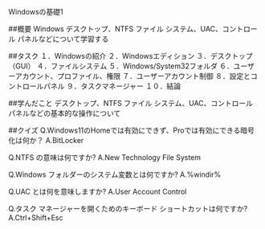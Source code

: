 Windowsの基礎1

##概要
Windows デスクトップ、NTFS ファイル システム、UAC、コントロール パネルなどについて学習する


##タスク
１．Windowsの紹介
２．Windowsエディション
３．デスクトップ（GUI）
４．ファイルシステム
５．Windows/System32フォルダ
６．ユーザーアカウント、プロファイル、権限
７．ユーザーアカウント制御
８．設定とコントロールパネル
９．タスクマネージャー
１０．結論


##学んだこと
デスクトップ、NTFS ファイル システム、UAC、コントロール パネルなどの基本的な操作について

##クイズ
Q.Windows11のHomeでは有効にできず、Proでは有効にできる暗号化は何か？
A.BitLocker

Q.NTFS の意味は何ですか?
A.New Technology File System

Q.Windows フォルダーのシステム変数とは何ですか?
A.%windir%

Q.UAC とは何を意味しますか?
A.User Account Control

Q.タスク マネージャーを開くためのキーボード ショートカットは何ですか?
A.Ctrl+Shift+Esc





